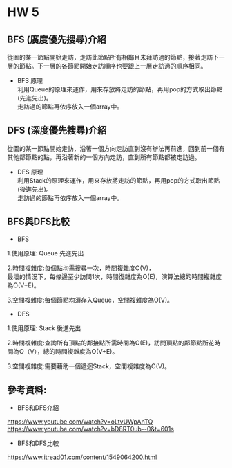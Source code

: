 HW 5
===
BFS (廣度優先搜尋)介紹
---
從圖的某一節點開始走訪，走訪此節點所有相鄰且未拜訪過的節點，接著走訪下一層的節點。下一層的各節點開始走訪順序也要跟上一層走訪過的順序相同。  

- BFS 原理  
利用Queue的原理來運作，用來存放將走訪的節點，再用pop的方式取出節點(先進先出)。   
走訪過的節點再依序放入一個array中。  

DFS (深度優先搜尋)介紹
---
從圖的某一節點開始走訪，沿著一個方向走訪直到沒有辦法再前進，回到前一個有其他鄰節點的點，再沿著新的一個方向走訪，直到所有節點都被走訪過。   

- DFS 原理  
利用Stack的原理來運作，用來存放將走訪的節點，再用pop的方式取出節點(後進先出)。   
走訪過的節點再依序放入一個array中。  


BFS與DFS比較
---
- BFS  

1.使用原理: Queue 先進先出   
  
2.時間複雜度:每個點均需搜尋一次，時間複雜度O(V)，  
最壞的情況下，每條邊至少訪問1次，時間復雜度為O(E)，演算法總的時間複雜度為O(V+E)。  
  
3.空間複雜度:每個節點均須存入Queue，空間複雜度為O(V)。  
  
- DFS   

1.使用原理: Stack 後進先出   
  
2.時間複雜度:查詢所有頂點的鄰接點所需時間為O(E)，訪問頂點的鄰節點所花時間為O（V），總的時間複雜度為O(V+E)。
  
3.空間複雜度:需要藉助一個遞迴Stack，空間複雜度為O(V)。  
  
  
參考資料:
---
- BFS和DFS介紹  

https://www.youtube.com/watch?v=oLtvUWpAnTQ  
https://www.youtube.com/watch?v=bD8RT0ub--0&t=601s  
- BFS和DFS比較  

https://www.itread01.com/content/1549064200.html

